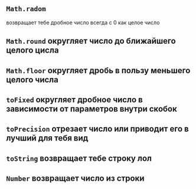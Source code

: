 ## `Math.radom` 
возвращает тебе дробное число всегда с 0 как целое число

## `Math.round` округляет число до ближайшего целого цисла
## `Math.floor` округляет дробь в пользу меньшего целого числа
## `toFixed` округляет дробное число в зависимости от параметров внутри скобок
## `toPrecision` отрезает число или приводит его в лучший для тебя вид
## `toString` возвращает тебе строку лол
## `Number` возвращает число из строки

